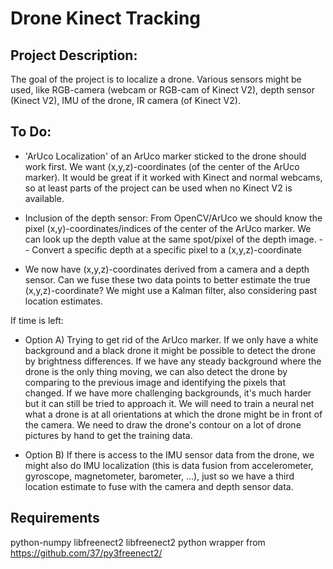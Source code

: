 # Drone Kinect Tracking

## Project Description:
The goal of the project is to localize a drone. Various sensors might be used, like RGB-camera (webcam or RGB-cam of Kinect V2), depth sensor (Kinect V2), IMU of the drone, IR camera (of Kinect V2).

## To Do:
- 'ArUco Localization' of an ArUco marker sticked to the drone should work first. We want (x,y,z)-coordinates (of the center of the ArUco marker). It would be great if it worked with Kinect and normal webcams, so at least parts of the project can be used when no Kinect V2 is available.

- Inclusion of the depth sensor: From OpenCV/ArUco we should know the pixel (x,y)-coordinates/indices of the center of the ArUco marker. We can look up the depth value at the same spot/pixel of the depth image.
-- Convert a specific depth at a specific pixel to a (x,y,z)-coordinate

- We now have (x,y,z)-coordinates derived from a camera and a depth sensor. Can we fuse these two data points to better estimate the true (x,y,z)-coordinate? We might use a Kalman filter, also considering past location estimates.

If time is left:
- Option A) Trying to get rid of the ArUco marker. If we only have a white background and a black drone it might be possible to detect the drone by brightness differences. If we have any steady background where the drone is the only thing moving, we can also detect the drone by comparing to the previous image and identifying the pixels that changed. If we have more challenging backgrounds, it's much harder but it can still be tried to approach it. We will need to train a neural net what a drone is at all orientations at which the drone might be in front of the camera. We need to draw the drone's contour on a lot of drone pictures by hand to get the training data.

- Option B) If there is access to the IMU sensor data from the drone, we might also do IMU localization (this is data fusion from accelerometer, gyroscope, magnetometer, barometer, ...), just so we have a third location estimate to fuse with the camera and depth sensor data.

## Requirements

python-numpy
libfreenect2
libfreenect2 python wrapper from https://github.com/37/py3freenect2/